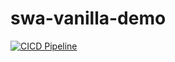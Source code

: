 # swa-vanilla-demo

[![CICD Pipeline](https://github.com/AravindKumarjoshi/swa-vanilla-demo/actions/workflows/cicd.yml/badge.svg?branch=main)](https://github.com/AravindKumarjoshi/swa-vanilla-demo/actions/workflows/cicd.yml)

